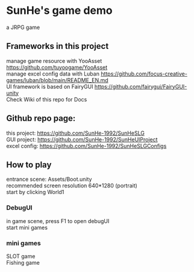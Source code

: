 # SunHe's game demo
a JRPG game
## Frameworks in this project
manage game resource with YooAsset https://github.com/tuyoogame/YooAsset  
manage excel config data with Luban https://github.com/focus-creative-games/luban/blob/main/README_EN.md  
UI framework is based on FairyGUI https://github.com/fairygui/FairyGUI-unity  
Check Wiki of this repo for Docs   
## Github repo page:
this project: https://github.com/SunHe-1992/SunHeSLG  
GUI project: https://github.com/SunHe-1992/SunHeUIProject  
excel config: https://github.com/SunHe-1992/SunHeSLGConfigs  
## How to play
entrance scene: Assets/Boot.unity  
recommended screen resolution 640*1280 (portrait)  
start by clicking World1 
### DebugUI
in game scene, press F1 to open debugUI  
start mini games  
### mini games   
SLOT game  
Fishing game    

